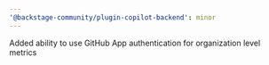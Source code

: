 ```yaml
---
'@backstage-community/plugin-copilot-backend': minor
---
```


Added ability to use GitHub App authentication for organization level metrics
